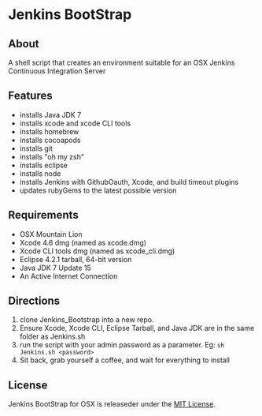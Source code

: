 # Jenkins BootStrap

## About

A shell script that creates an environment suitable for an OSX Jenkins Continuous Integration Server

## Features

* installs Java JDK 7
* installs xcode and xcode CLI tools
* installs homebrew
* installs cocoapods
* installs git
* installs "oh my zsh"
* installs eclipse
* installs node
* installs Jenkins with GithubOauth, Xcode, and build timeout plugins
* updates rubyGems to the latest possible version

## Requirements

* OSX Mountain Lion
* Xcode 4.6 dmg (named as xcode.dmg)
* Xcode CLI tools dmg (named as xcode_cli.dmg)
* Eclipse 4.2.1 tarball, 64-bit version
* Java JDK 7 Update 15
* An Active Internet Connection

## Directions

1. clone Jenkins_Bootstrap into a new repo.
2. Ensure Xcode, Xcode CLI, Eclipse Tarball, and Java JDK are in the same folder as Jenkins.sh
3. run the script with your admin password as a parameter. Eg: `sh Jenkins.sh <password>`
4. Sit back, grab yourself a coffee, and wait for everything to install

## License

Jenkins BootStrap for OSX is releaseder under the [MIT License](http://opensource.org/licenses/MIT).
